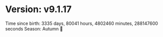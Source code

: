 # Version: v9.1.17
Time since birth: 3335 days, 80041 hours, 4802460 minutes, 288147600 seconds
Season: Autumn 🍁
